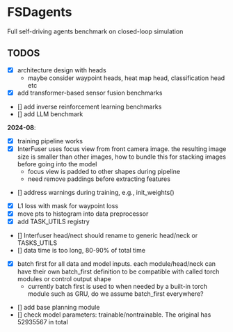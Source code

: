# FSDagents
Full self-driving agents benchmark on closed-loop simulation


## TODOS
- [x] architecture design with heads
    - maybe consider waypoint heads, heat map head, classification head etc
- [x] add transformer-based sensor fusion benchmarks
- [] add inverse reinforcement learning benchmarks
- [] add LLM benchmark

**2024-08**:
- [x] training pipeline works
- [x] InterFuser uses focus view from front camera image. the resulting image size is smaller than other images, how to bundle this for stacking images before going into the model
    - focus view is padded to other shapes during pipeline
    - need remove paddings before extracting features
- [] address warnings during training, e.g., init_weights()
- [x] L1 loss with mask for waypoint loss
- [x] move pts to histogram into data preprocessor
- [x] add TASK_UTILS registry
- [] Interfuser head/nect should rename to generic head/neck or TASKS_UTILS
- [] data time is too long, 80-90% of total time
- [x] batch first for all data and model inputs. each module/head/neck can have their own batch_first definition to be compatible with called torch modules or control output shape
    - currently batch first is used to when needed by a built-in torch module such as GRU, do we assume batch_first everywhere?
- [] add base planning module
- [] check model parameters: trainable/nontrainable. The original has 52935567 in total